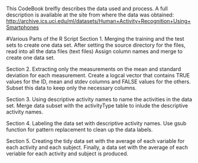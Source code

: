 This CodeBook breifly describes the data used and process.  A full description is available at the site from where the data was obtained:
http://archive.ics.uci.edu/ml/datasets/Human+Activity+Recognition+Using+Smartphones 

#Various Parts of the R Script
Section 1. Merging the training and the test sets to create one data set.
After setting the source directory for the files, read into all the data files (text files)
Assign column names and merge to create one data set.

Section 2. Extracting only the measurements on the mean and standard deviation for each measurement.
Create a logcal vector that contains TRUE values for the ID, mean and stdev columns and FALSE values for the others. 
Subset this data to keep only the necessary columns.

Section 3. Using descriptive activity names to name the activities in the data set.
Merge data subset with the activityType table to inlude the descriptive activity names.

Section 4. Labeling the data set with descriptive activity names.
Use gsub function for pattern replacement to clean up the data labels.

Section 5. Creating the tidy data set with the average of each variable for each activity and each subject.
Finally, a data set with the average of each veriable for each activity and subject is produced.
